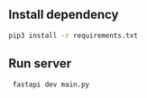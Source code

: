 ## Install dependency

```sh
pip3 install -r requirements.txt
```

## Run server

```sh
 fastapi dev main.py
```
